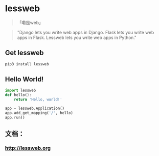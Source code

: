 # lessweb
>「嘞是web」

> "Django lets you write web apps in Django. Flask lets you write web apps in Flask. Lessweb lets you write web apps in Python."

## Get lessweb
```bash
pip3 install lessweb
```

## Hello World!
```python
import lessweb
def hello():
    return 'Hello, world!'

app = lessweb.Application()
app.add_get_mapping('/', hello)
app.run()
```

## 文档：
### http://lessweb.org
